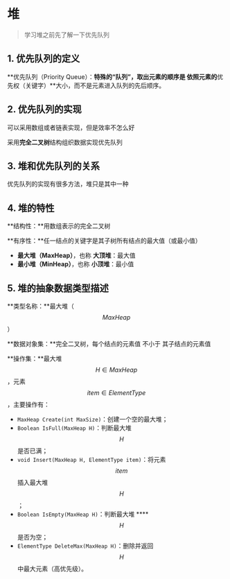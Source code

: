 # 堆

> 学习堆之前先了解一下优先队列

## 1. 优先队列的定义

**优先队列（Priority Queue）：**特殊的“**队列**”，取出元素的顺序是 依照元素的**优先权（关键字）**大小，而不是元素进入队列的先后顺序。

## 2. 优先队列的实现

可以采用数组或者链表实现，但是效率不怎么好

采用**完全二叉树**结构组织数据实现优先队列

## 3. 堆和优先队列的关系

优先队列的实现有很多方法，堆只是其中一种

## 4. 堆的特性

**结构性：**用数组表示的完全二叉树

**有序性：**任一结点的关键字是其子树所有结点的最大值（或最小值）

* **最大堆（MaxHeap）**，也称 **大顶堆**：最大值
* **最小堆（MinHeap）**，也称 **小顶堆**：最小值

## 5. 堆的抽象数据类型描述

**类型名称：**最大堆（ $$MaxHeap$$ ）

**数据对象集：**完全二叉树，每个结点的元素值 不小于 其子结点的元素值

**操作集：**最大堆  $$H \in MaxHeap$$ ，元素 $$item \in ElementType$$ ，主要操作有：

* `MaxHeap Create(int MaxSize)`：创建一个空的最大堆；
* `Boolean IsFull(MaxHeap H)`：判断最大堆 $$H$$ 是否已满；
* `void Insert(MaxHeap H, ElementType item)`：将元素 $$item$$ 插入最大堆 $$H$$ ；
* `Boolean IsEmpty(MaxHeap H)`：判断最大堆 ****$$H$$ 是否为空；
* `ElementType DeleteMax(MaxHeap H)`：删除并返回 $$H$$ 中最大元素（高优先级）。







